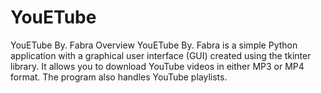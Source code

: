 # YouETube
YouETube By. Fabra Overview YouETube By. Fabra is a simple Python application with a graphical user interface (GUI) created using the tkinter library. It allows you to download YouTube videos in either MP3 or MP4 format. The program also handles YouTube playlists.
